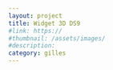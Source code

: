 ```yaml
---
layout: project
title: Widget 3D DS9
#link: https://
#thumbnail: /assets/images/
#description:
category: gilles
---
```

